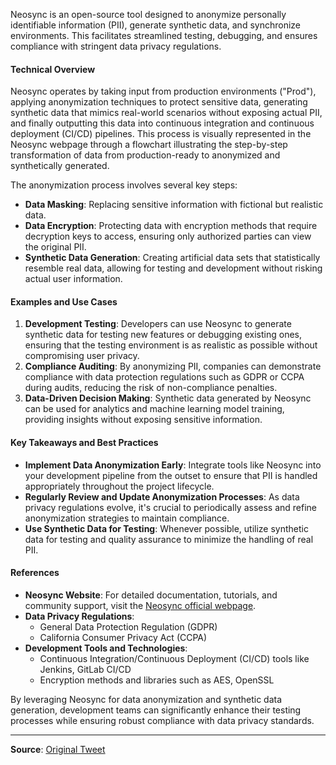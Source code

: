 Neosync is an open-source tool designed to anonymize personally identifiable information (PII), generate synthetic data, and synchronize environments. This facilitates streamlined testing, debugging, and ensures compliance with stringent data privacy regulations.

#### Technical Overview
Neosync operates by taking input from production environments ("Prod"), applying anonymization techniques to protect sensitive data, generating synthetic data that mimics real-world scenarios without exposing actual PII, and finally outputting this data into continuous integration and continuous deployment (CI/CD) pipelines. This process is visually represented in the Neosync webpage through a flowchart illustrating the step-by-step transformation of data from production-ready to anonymized and synthetically generated.

The anonymization process involves several key steps:
- **Data Masking**: Replacing sensitive information with fictional but realistic data.
- **Data Encryption**: Protecting data with encryption methods that require decryption keys to access, ensuring only authorized parties can view the original PII.
- **Synthetic Data Generation**: Creating artificial data sets that statistically resemble real data, allowing for testing and development without risking actual user information.

#### Examples and Use Cases
1. **Development Testing**: Developers can use Neosync to generate synthetic data for testing new features or debugging existing ones, ensuring that the testing environment is as realistic as possible without compromising user privacy.
2. **Compliance Auditing**: By anonymizing PII, companies can demonstrate compliance with data protection regulations such as GDPR or CCPA during audits, reducing the risk of non-compliance penalties.
3. **Data-Driven Decision Making**: Synthetic data generated by Neosync can be used for analytics and machine learning model training, providing insights without exposing sensitive information.

#### Key Takeaways and Best Practices
- **Implement Data Anonymization Early**: Integrate tools like Neosync into your development pipeline from the outset to ensure that PII is handled appropriately throughout the project lifecycle.
- **Regularly Review and Update Anonymization Processes**: As data privacy regulations evolve, it's crucial to periodically assess and refine anonymization strategies to maintain compliance.
- **Use Synthetic Data for Testing**: Whenever possible, utilize synthetic data for testing and quality assurance to minimize the handling of real PII.

#### References
- **Neosync Website**: For detailed documentation, tutorials, and community support, visit the [Neosync official webpage](URL_to_Neosync_webpage).
- **Data Privacy Regulations**:
  - General Data Protection Regulation (GDPR)
  - California Consumer Privacy Act (CCPA)
- **Development Tools and Technologies**:
  - Continuous Integration/Continuous Deployment (CI/CD) tools like Jenkins, GitLab CI/CD
  - Encryption methods and libraries such as AES, OpenSSL

By leveraging Neosync for data anonymization and synthetic data generation, development teams can significantly enhance their testing processes while ensuring robust compliance with data privacy standards.

---
**Source**: [Original Tweet](https://twitter.com/i/web/status/1866615462844383425)